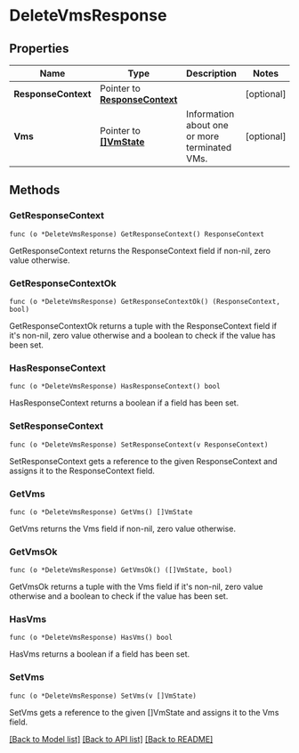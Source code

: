 # DeleteVmsResponse

## Properties

Name | Type | Description | Notes
------------ | ------------- | ------------- | -------------
**ResponseContext** | Pointer to [**ResponseContext**](ResponseContext.md) |  | [optional] 
**Vms** | Pointer to [**[]VmState**](VmState.md) | Information about one or more terminated VMs. | [optional] 

## Methods

### GetResponseContext

`func (o *DeleteVmsResponse) GetResponseContext() ResponseContext`

GetResponseContext returns the ResponseContext field if non-nil, zero value otherwise.

### GetResponseContextOk

`func (o *DeleteVmsResponse) GetResponseContextOk() (ResponseContext, bool)`

GetResponseContextOk returns a tuple with the ResponseContext field if it's non-nil, zero value otherwise
and a boolean to check if the value has been set.

### HasResponseContext

`func (o *DeleteVmsResponse) HasResponseContext() bool`

HasResponseContext returns a boolean if a field has been set.

### SetResponseContext

`func (o *DeleteVmsResponse) SetResponseContext(v ResponseContext)`

SetResponseContext gets a reference to the given ResponseContext and assigns it to the ResponseContext field.

### GetVms

`func (o *DeleteVmsResponse) GetVms() []VmState`

GetVms returns the Vms field if non-nil, zero value otherwise.

### GetVmsOk

`func (o *DeleteVmsResponse) GetVmsOk() ([]VmState, bool)`

GetVmsOk returns a tuple with the Vms field if it's non-nil, zero value otherwise
and a boolean to check if the value has been set.

### HasVms

`func (o *DeleteVmsResponse) HasVms() bool`

HasVms returns a boolean if a field has been set.

### SetVms

`func (o *DeleteVmsResponse) SetVms(v []VmState)`

SetVms gets a reference to the given []VmState and assigns it to the Vms field.


[[Back to Model list]](../README.md#documentation-for-models) [[Back to API list]](../README.md#documentation-for-api-endpoints) [[Back to README]](../README.md)


